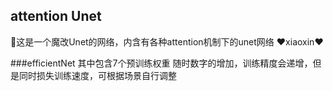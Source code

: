 ## attention Unet ## 
👀这是一个魔改Unet的网络，内含有各种attention机制下的unet网络
❤xiaoxin❤


###efficientNet
其中包含7个预训练权重
随时数字的增加，训练精度会递增，但是同时损失训练速度，可根据场景自行调整
